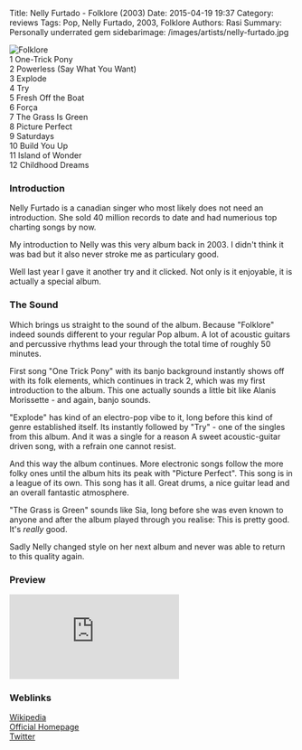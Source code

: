 Title: Nelly Furtado - Folklore (2003)
Date: 2015-04-19 19:37
Category: reviews
Tags: Pop, Nelly Furtado, 2003, Folklore
Authors: Rasi
Summary: Personally underrated gem
sidebarimage: /images/artists/nelly-furtado.jpg

<div id="covertracks">
    <div id="cover">
<img src="/images/covers/cover-folklore.jpg" alt="Folklore">
    </div>
    <div id="tracklist">
1 One-Trick Pony<br />
2 Powerless (Say What You Want)<br />
3 Explode<br />
4 Try<br />
5 Fresh Off the Boat<br />
6 Força<br />
7 The Grass Is Green<br />
8 Picture Perfect<br />
9 Saturdays<br />
10 Build You Up<br />
11 Island of Wonder<br />
12 Childhood Dreams<br />
    </div>
</div>

### Introduction
Nelly Furtado is a canadian singer who most likely does not need an introduction.
She sold 40 million records to date and had numerious top charting songs by now.

My introduction to Nelly was this very album back in 2003. I didn't think it was bad
but it also never stroke me as particulary good.

Well last year I gave it another try and it clicked. Not only is it enjoyable, it is
actually a special album.

### The Sound
Which brings us straight to the sound of the album. Because "Folklore" indeed sounds different
to your regular Pop album. A lot of acoustic guitars and percussive rhythms lead your through
the total  time of roughly 50 minutes.

First song "One Trick Pony" with its banjo background instantly shows off with its folk elements,
which continues in track 2, which was my first introduction to the album. This one actually sounds
a little bit like Alanis Morissette - and again, banjo sounds.

"Explode" has kind of an electro-pop vibe to it, long before this kind of genre established itself.
Its instantly followed by "Try" - one of the singles from this album. And it was a single for a reason
A sweet acoustic-guitar driven song, with a refrain one cannot resist.

And this way the album continues. More electronic songs follow the more folky ones until the album hits
its peak with "Picture Perfect". This song is in a league of its own. This song has it all. Great drums,
a nice guitar lead and an overall fantastic atmosphere.

"The Grass is Green" sounds like Sia, long before she was even known to anyone and after the album
played through you realise: This is pretty good. It's *really* good.

Sadly Nelly changed style on her next album and never was able to return to this quality again.

### Preview
<iframe src=https://embed.spotify.com/?uri=spotify:album:5xT5yI9f1TuwdTGCer53J0 frameborder=0 allowtransparency=true></iframe>

### Weblinks
[Wikipedia](https://en.wikipedia.org/wiki/Nelly_Furtado)<br />
[Official Homepage](http://www.nellyfurtado.com/)<br />
[Twitter](https://twitter.com/nellyfurtado)
